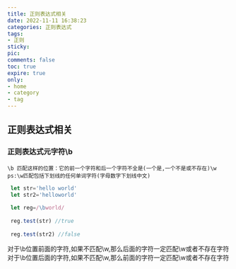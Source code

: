 ```yaml
---
title: 正则表达式相关
date: 2022-11-11 16:38:23
categories: 正则表达式
tags:
- 正则
sticky: 
pic:
comments: false
toc: true
expire: true
only:
- home
- category
- tag
---
```



## 正则表达式相关

### 正则表达式元字符\b
	\b 匹配这样的位置：它的前一个字符和后一个字符不全是(一个是,一个不是或不存在)\w
	ps:\w匹配包括下划线的任何单词字符(字母数字下划线中文)
	
``` js
 let str='hello world'
 let str2='helloworld'
 
 let reg=/\bworld/
 
 reg.test(str) //true
 
 reg.test(str2) //false

```
对于\b位置前面的字符,如果不匹配\w,那么后面的字符一定匹配\w或者不存在字符
对于\b位置后面的字符,如果不匹配\w,那么前面的字符一定匹配\w或者不存在字符
